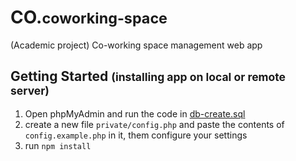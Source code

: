 # **CO.**<SMALL>coworking-space </SMALL>
(Academic project) Co-working space management web app

## Getting Started <small> (installing app on local or remote server) </small>
1. Open phpMyAdmin and run the code in  [db-create.sql](https://github.com/ahmedkheikal/co-coworking-space/blob/master/db-create.sql)
2. create a new file `private/config.php` and paste the contents of `config.example.php` in it, them configure your settings
3. run `npm install`
